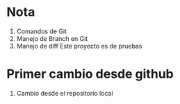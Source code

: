 # Nota

1. Comandos de Git
2. Manejo de Branch en Git
3. Manejo de diff
Este proyecto es de pruebas

# Primer cambio desde github

1. Cambio desde el repositorio local